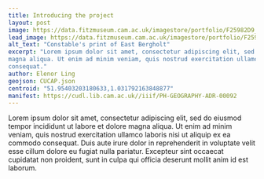 ```yaml
---
title: Introducing the project
layout: post
image: https://data.fitzmuseum.cam.ac.uk/imagestore/portfolio/F25982D9_7CB9_CFFF_028E_8BBFC531887C/647/604/preview_P_1488_R_mas.jpg
lead_image: https://data.fitzmuseum.cam.ac.uk/imagestore/portfolio/F25982D9_7CB9_CFFF_028E_8BBFC531887C/647/604/P_1488_R_mas.jpg
alt_text: "Constable's print of East Bergholt"
excerpt: "Lorem ipsum dolor sit amet, consectetur adipiscing elit, sed do eiusmod tempor incididunt ut labore et dolore
magna aliqua. Ut enim ad minim veniam, quis nostrud exercitation ullamco laboris nisi ut aliquip ex ea commodo
consequat."
author: Elenor Ling
geojson: CUCAP.json
centroid: "51.95403203180633,1.031792163848877"
manifest: https://cudl.lib.cam.ac.uk//iiif/PH-GEOGRAPHY-ADR-00092
---
```


Lorem ipsum dolor sit amet, consectetur adipiscing elit, sed do eiusmod tempor incididunt ut labore et dolore
magna aliqua. Ut enim ad minim veniam, quis nostrud exercitation ullamco laboris nisi ut aliquip ex ea commodo
consequat. Duis aute irure dolor in reprehenderit in voluptate velit esse cillum dolore eu fugiat nulla pariatur.
Excepteur sint occaecat cupidatat non proident, sunt in culpa qui officia deserunt mollit anim id est laborum.
